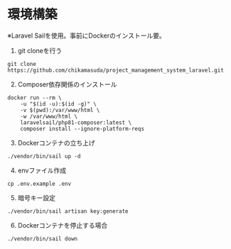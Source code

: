 # 環境構築
※Laravel Sailを使用。事前にDockerのインストール要。

1. git cloneを行う  
```
git clone https://github.com/chikamasuda/project_management_system_laravel.git
```

2. Composer依存関係のインストール  
```
docker run --rm \
    -u "$(id -u):$(id -g)" \
    -v $(pwd):/var/www/html \
    -w /var/www/html \
    laravelsail/php81-composer:latest \
    composer install --ignore-platform-reqs
```

3. Dockerコンテナの立ち上げ 
```
./vendor/bin/sail up -d
```

4. envファイル作成  
```
cp .env.example .env
```

5. 暗号キー設定
```
./vendor/bin/sail artisan key:generate
```

6. Dockerコンテナを停止する場合
```
./vendor/bin/sail down
```

